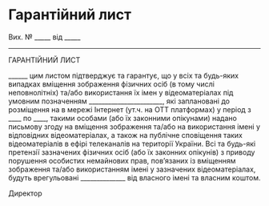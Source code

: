 # Гарантійний лист

Вих. № _____
від _____
________________

ГАРАНТІЙНИЙ ЛИСТ

______ цим листом підтверджує та гарантує, що у всіх та будь-яких випадках вміщення зображення фізичних осіб (в тому числі неповнолітніх) та/або використання їх імен у відеоматеріалах під умовним позначенням _______________________, які заплановані до розміщення на в мережі Інтернет (ут.ч. на ОТТ платформах) у період з ____  по ____, такими особами (або їх законними опікунами) надано письмову згоду на вміщення зображення та/або на використання імені у відповідних відеоматеріалах, а також на публічне сповіщення таких  відеоматеріалів в ефірі телеканалів на території України.
Всі та будь-які претензії зазначених фізичних осіб (або їх законних опікунів) з приводу порушення особистих немайнових прав, пов’язаних із вміщенням зображення та/або використанням імені у зазначених відеоматеріалах, будуть врегульовані ______________ від власного імені та власним коштом.

Директор 

